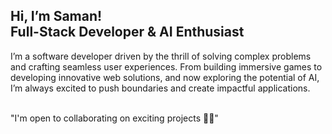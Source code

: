 <h2 align="left">
Hi, I’m Saman!  
</br>  
Full-Stack Developer & AI Enthusiast  
</h2>  

<!-- -------------------- -->  

<p align="left">  
I’m a software developer driven by the thrill of solving complex problems and crafting seamless user experiences. From building immersive games to developing innovative web solutions, and now exploring the potential of AI, I’m always excited to push boundaries and create impactful applications.  
</p>  

<br/>  
"I'm open to collaborating on exciting projects 🤝🏻"  
